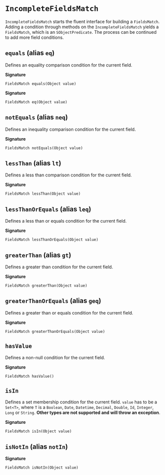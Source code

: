 # `IncompleteFieldsMatch`

`IncompleteFieldsMatch` starts the fluent interface for building a `FieldsMatch`. Adding a condition through methods on the `IncompleteFieldsMatch` yields a `FieldsMatch`, which is an `SObjectPredicate`. The process can be continued to add more field conditions.

## `equals` (alias `eq`)

Defines an equality comparison condition for the current field.

**Signature**
```apex
FieldsMatch equals(Object value)
```

**Signature**
```apex
FieldsMatch eq(Object value)
```
## `notEquals` (alias `neq`)

Defines an inequality comparison condition for the current field.

**Signature**
```apex
FieldsMatch notEquals(Object value)
```

## `lessThan` (alias `lt`)

Defines a less than comparison condition for the current field.

**Signature**
```apex
FieldsMatch lessThan(Object value)
```

## `lessThanOrEquals` (alias `leq`)

Defines a less than or equals condition for the current field.

**Signature**
```apex
FieldsMatch lessThanOrEquals(Object value)
```

## `greaterThan` (alias `gt`)

Defines a greater than condition for the current field.

**Signature**
```apex
FieldsMatch greaterThan(Object value)
```

## `greaterThanOrEquals` (alias `geq`)

Defines a greater than or equals condition for the current field.

**Signature**
```apex
FieldsMatch greaterThanOrEquals(Object value)
```

## `hasValue`

Defines a non-null condition for the current field.

**Signature**
```apex
FieldsMatch hasValue()
```

## `isIn`

Defines a set membership condition for the current field. `value` has to be a `Set<T>`, where `T` is a `Boolean`, `Date`, `Datetime`, `Decimal`, `Double`, `Id`, `Integer`, `Long` or `String`. **Other types are not supported and will throw an exception**.

**Signature**
```apex
FieldsMatch isIn(Object value)
```

## `isNotIn` (alias `notIn`)

**Signature**
```apex
FieldsMatch isNotIn(Object value)
```